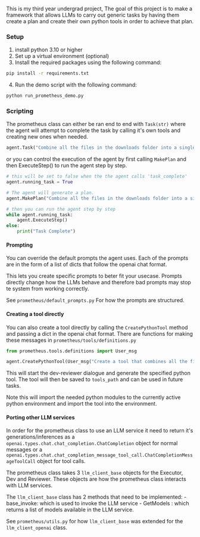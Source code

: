 This is my third year undergrad project, The goal of this project is to make a framework that allows LLMs to carry out generic tasks by having them create a plan and create their own python tools in order to achieve that plan.

### Setup
1. install python 3.10 or higher
2. Set up a virtual environment (optional)
3. Install the required packages using the following command:
```bash
pip install -r requirements.txt
```
4. Run the demo script with the following command:
```bash
python run_prometheus_demo.py
```

### Scripting
The prometheus class can either be ran end to end with `Task(str)` where the agent will attempt to complete the task by calling it's own tools and creating new ones when needed.

```python
agent.Task("Combine all the files in the downloads folder into a single file") # Will run until the task is completed
```

 or you can control the execution of the agent by first calling `MakePlan` and then ExecuteStep() to run the agent step by step.
```python
# this will be set to false when the the agent calls 'task_complete'
agent.running_task = True 

# The agent will generate a plan.
agent.MakePlan("Combine all the files in the downloads folder into a single file") 

# then you can run the agent step by step
while agent.running_task:
    agent.ExecuteStep()
else:
    print("Task Complete")
```

#### Prompting
You can override the default prompts the agent uses. Each of the prompts are in the form of a list of dicts that follow the openai chat format. 

This lets you create specific prompts to beter fit your usecase. Prompts directly change how the LLMs behave and therefore bad prompts may stop te system from working correctly.

See `prometheus/default_prompts.py` For how the prompts are structured.

#### Creating a tool directly
You can also create a tool directly by calling the `CreatePythonTool` method and passing a dict in the openai chat format. There are functions for making these messages in `prometheus/tools/definitions.py`
```python
from prometheus.tools.definitions import User_msg

agent.CreatePythonTool(User_msg("Create a tool that combines all the files in the downloads folder into a single file"))
```

This will start the dev-reviewer dialogue and generate the specified python tool. The tool will then be saved to `tools_path` and can be used in future tasks. 

Note this will import the needed python modules to the currently active python environment and import the tool into the environment.

#### Porting other LLM services

In order for the prometheus class to use an LLM service it need to return it's generations/inferences as a `openai.types.chat.chat_completion.ChatCompletion` object for normal messages or a `openai.types.chat.chat_completion_message_tool_call.ChatCompletionMessageToolCall` object for tool calls.

The prometheus class takes 3 `llm_client_base` objects for the Executor, Dev and Reviewer. These objects are how the prometheus class interacts with LLM services.

The `llm_client_base` class has 2 methods that need to be implemented:
    - base_invoke: which is used to invoke the LLM service
    - GetModels : which returns a list of models available in the LLM service.

See `prometheus/utils.py` for how `llm_client_base` was extended for the `llm_client_openai` class.